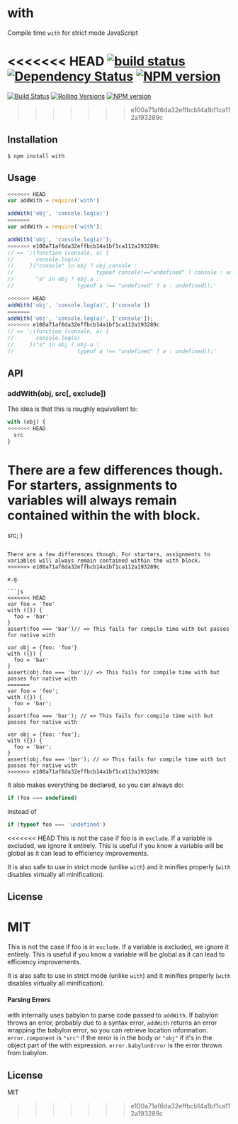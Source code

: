 # with

Compile time `with` for strict mode JavaScript

<<<<<<< HEAD
[![build status](https://secure.travis-ci.org/pugjs/with.png)](http://travis-ci.org/pugjs/with)
[![Dependency Status](https://img.shields.io/david/pugjs/with.svg)](https://david-dm.org/pugjs/with)
[![NPM version](https://img.shields.io/npm/v/with.svg)](https://www.npmjs.com/package/with)
=======
[![Build Status](https://img.shields.io/github/workflow/status/pugjs/with/Publish%20Canary/master?style=for-the-badge)](https://github.com/pugjs/with/actions?query=workflow%3A%22Publish+Canary%22)
[![Rolling Versions](https://img.shields.io/badge/Rolling%20Versions-Enabled-brightgreen?style=for-the-badge)](https://rollingversions.com/pugjs/with)
[![NPM version](https://img.shields.io/npm/v/with?style=for-the-badge)](https://www.npmjs.com/package/with)
>>>>>>> e100a71af6da32effbcb14a1bf1ca112a193289c

## Installation

    $ npm install with

## Usage

```js
<<<<<<< HEAD
var addWith = require('with')

addWith('obj', 'console.log(a)')
=======
var addWith = require('with');

addWith('obj', 'console.log(a)');
>>>>>>> e100a71af6da32effbcb14a1bf1ca112a193289c
// => ';(function (console, a) {
//       console.log(a)
//     }("console" in obj ? obj.console :
//                          typeof console!=="undefined" ? console : undefined,
//       "a" in obj ? obj.a :
//                    typeof a !== "undefined" ? a : undefined));'

<<<<<<< HEAD
addWith('obj', 'console.log(a)', ['console'])
=======
addWith('obj', 'console.log(a)', ['console']);
>>>>>>> e100a71af6da32effbcb14a1bf1ca112a193289c
// => ';(function (console, a) {
//       console.log(a)
//     }("a" in obj ? obj.a :
//                    typeof a !== "undefined" ? a : undefined));'
```

## API

### addWith(obj, src[, exclude])

The idea is that this is roughly equivallent to:

```js
with (obj) {
<<<<<<< HEAD
  src
}
```

There are a few differences though.  For starters, assignments to variables will always remain contained within the with block.
=======
  src;
}
```

There are a few differences though. For starters, assignments to variables will always remain contained within the with block.
>>>>>>> e100a71af6da32effbcb14a1bf1ca112a193289c

e.g.

```js
<<<<<<< HEAD
var foo = 'foo'
with ({}) {
  foo = 'bar'
}
assert(foo === 'bar')// => This fails for compile time with but passes for native with

var obj = {foo: 'foo'}
with ({}) {
  foo = 'bar'
}
assert(obj.foo === 'bar')// => This fails for compile time with but passes for native with
=======
var foo = 'foo';
with ({}) {
  foo = 'bar';
}
assert(foo === 'bar'); // => This fails for compile time with but passes for native with

var obj = {foo: 'foo'};
with ({}) {
  foo = 'bar';
}
assert(obj.foo === 'bar'); // => This fails for compile time with but passes for native with
>>>>>>> e100a71af6da32effbcb14a1bf1ca112a193289c
```

It also makes everything be declared, so you can always do:

```js
if (foo === undefined)
```

instead of

```js
if (typeof foo === 'undefined')
```

<<<<<<< HEAD
This is not the case if foo is in `exclude`.  If a variable is excluded, we ignore it entirely.  This is useful if you know a variable will be global as it can lead to efficiency improvements.

It is also safe to use in strict mode (unlike `with`) and it minifies properly (`with` disables virtually all minification).

## License

  MIT
=======
This is not the case if foo is in `exclude`. If a variable is excluded, we ignore it entirely. This is useful if you know a variable will be global as it can lead to efficiency improvements.

It is also safe to use in strict mode (unlike `with`) and it minifies properly (`with` disables virtually all minification).

#### Parsing Errors

with internally uses babylon to parse code passed to `addWith`. If babylon throws an error, probably due to a syntax error, `addWith` returns an error wrapping the babylon error, so you can
retrieve location information. `error.component` is `"src"` if the error is in the body or `"obj"` if it's in the object part of the with expression. `error.babylonError` is
the error thrown from babylon.

## License

MIT
>>>>>>> e100a71af6da32effbcb14a1bf1ca112a193289c
